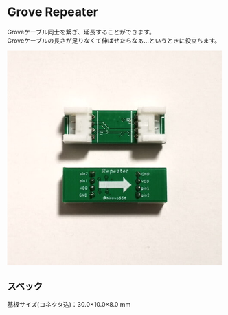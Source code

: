 # Grove Repeater

Groveケーブル同士を繋ぎ、延長することができます。  
Groveケーブルの長さが足りなくて伸ばせたらなぁ…というときに役立ちます。

![image](/image.jpg)

## スペック

基板サイズ(コネクタ込)：30.0×10.0×8.0 mm
